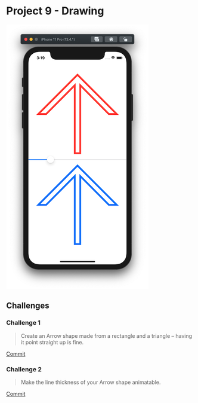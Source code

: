 # Project 9 - Drawing

![App Screenshot 1](https://raw.githubusercontent.com/usrFri3ndly/100-days-of-swiftui/master/project9/screenshot.png)

## Challenges

### Challenge 1

> Create an Arrow shape made from a rectangle and a triangle – having it point straight up is fine.

[Commit](https://github.com/usrFri3ndly/100-days-of-swiftui/commit/fd031d18beb4e8b1fdb0fc97750976c5711816cb#diff-b1b10212a18c80429aa753525a7eb1bb)

### Challenge 2

> Make the line thickness of your Arrow shape animatable.

[Commit](https://github.com/usrFri3ndly/100-days-of-swiftui/commit/92aa91c6e02b21c6143930a393cee1520bf34dee#diff-b1b10212a18c80429aa753525a7eb1bb)

